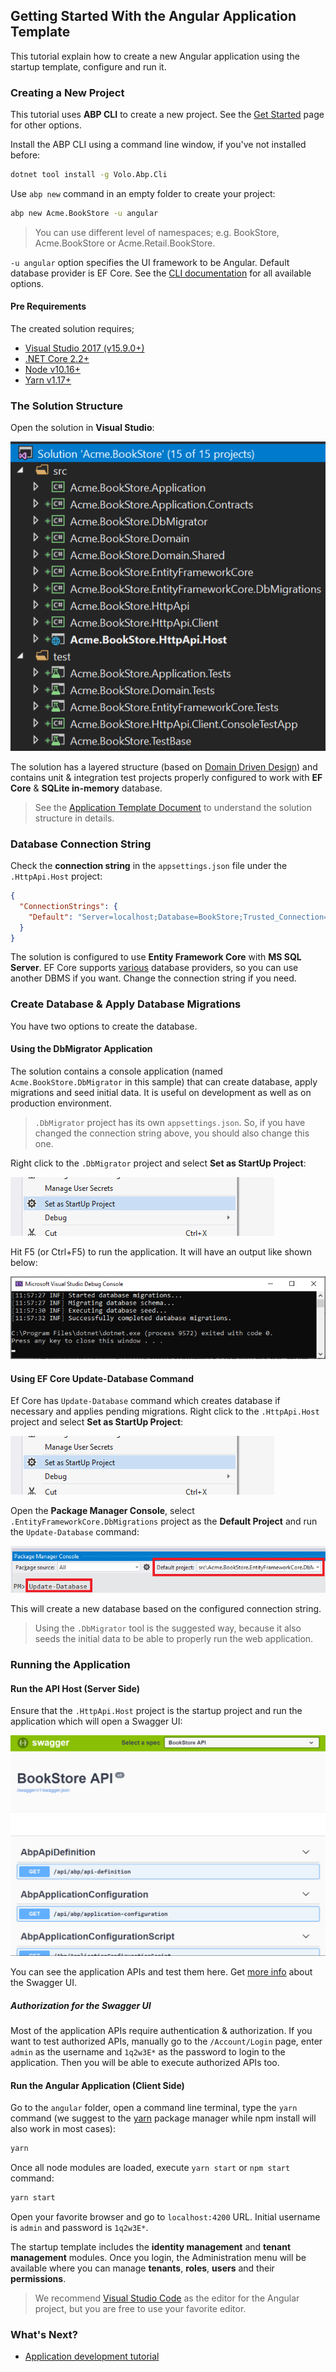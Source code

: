 ## Getting Started With the Angular Application Template

This tutorial explain how to create a new Angular application using the startup template, configure and run it.

### Creating a New Project

This tutorial uses **ABP CLI** to create a new project. See the [Get Started](https://abp.io/get-started) page for other options.

Install the ABP CLI using a command line window, if you've not installed before:

````bash
dotnet tool install -g Volo.Abp.Cli
````

Use `abp new` command in an empty folder to create your project:

````bash
abp new Acme.BookStore -u angular
````

> You can use different level of namespaces; e.g. BookStore, Acme.BookStore or Acme.Retail.BookStore.

`-u angular` option specifies the UI framework to be Angular. Default database provider is EF Core. See the [CLI documentation](CLI.md) for all available options.

#### Pre Requirements

The created solution requires;

* [Visual Studio 2017 (v15.9.0+)](https://visualstudio.microsoft.com/tr/downloads/)
* [.NET Core 2.2+](https://www.microsoft.com/net/download/dotnet-core/)
* [Node v10.16+](https://nodejs.org)
* [Yarn v1.17+](https://yarnpkg.com/)

### The Solution Structure

Open the solution in **Visual Studio**:

![bookstore-visual-studio-solution](images/bookstore-visual-studio-solution-for-spa.png)

The solution has a layered structure (based on [Domain Driven Design](Domain-Driven-Design.md)) and contains unit & integration test projects properly configured to work with **EF Core** & **SQLite in-memory** database.

> See the [Application Template Document](Startup-Templates/Application.md) to understand the solution structure in details.

### Database Connection String

Check the **connection string** in the `appsettings.json` file under the `.HttpApi.Host` project:

````json
{
  "ConnectionStrings": {
    "Default": "Server=localhost;Database=BookStore;Trusted_Connection=True"
  }
}
````

The solution is configured to use **Entity Framework Core** with **MS SQL Server**. EF Core supports [various](https://docs.microsoft.com/en-us/ef/core/providers/) database providers, so you can use another DBMS if you want. Change the connection string if you need.

### Create Database & Apply Database Migrations

You have two options to create the database.

#### Using the DbMigrator Application

The solution contains a console application (named `Acme.BookStore.DbMigrator` in this sample) that can create database, apply migrations and seed initial data. It is useful on development as well as on production environment.

> `.DbMigrator` project has its own `appsettings.json`. So, if you have changed the connection string above, you should also change this one.

Right click to the `.DbMigrator` project and select **Set as StartUp Project**:

![set-as-startup-project](images/set-as-startup-project.png)

Hit F5 (or Ctrl+F5) to run the application. It will have an output like shown below:

![set-as-startup-project](images/db-migrator-app.png)

#### Using EF Core Update-Database Command

Ef Core has `Update-Database` command which creates database if necessary and applies pending migrations. Right click to the `.HttpApi.Host` project and select **Set as StartUp Project**:

![set-as-startup-project](images/set-as-startup-project.png)

Open the **Package Manager Console**, select `.EntityFrameworkCore.DbMigrations` project as the **Default Project** and run the `Update-Database` command:

![pcm-update-database](images/pcm-update-database-v2.png)

This will create a new database based on the configured connection string.

> Using the `.DbMigrator` tool is the suggested way, because it also seeds the initial data to be able to properly run the web application.

### Running the Application

#### Run the API Host (Server Side)

Ensure that the `.HttpApi.Host` project is the startup project and run the application which will open a Swagger UI:

![bookstore-homepage](images/bookstore-swagger-ui-host.png)

You can see the application APIs and test them here. Get [more info](https://swagger.io/tools/swagger-ui/) about the Swagger UI.

##### Authorization for the Swagger UI

Most of the application APIs require authentication & authorization. If you want to test authorized APIs, manually go to the `/Account/Login` page, enter `admin` as the username and `1q2w3E*` as the password to login to the application. Then you will be able to execute authorized APIs too.

#### Run the Angular Application (Client Side)

Go to the `angular` folder, open a command line terminal, type the `yarn` command (we suggest to the [yarn](https://yarnpkg.com) package manager while npm install will also work in most cases):

````bash
yarn
````

Once all node modules are loaded, execute `yarn start` or `npm start` command:

````bash
yarn start
````

Open your favorite browser and go to `localhost:4200` URL. Initial username is `admin` and password is `1q2w3E*`.

The startup template includes the **identity management** and **tenant management** modules. Once you login, the Administration menu will be available where you can manage **tenants**, **roles**, **users** and their **permissions**.

> We recommend [Visual Studio Code](https://code.visualstudio.com/) as the editor for the Angular project, but you are free to use your favorite editor.

### What's Next?

* [Application development tutorial](Tutorials/Angular/Part-I.md)
